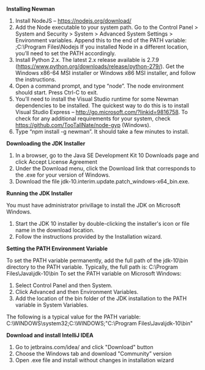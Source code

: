 **Installing Newman**

1. Install NodeJS – https://nodejs.org/download/
2. Add the Node executable to your system path. Go to the Control Panel > System and Security > System > Advanced System Settings > Environment variables. Append this to the end of the PATH variable: ;C:\Program Files\Nodejs
If you installed Node in a different location, you’ll need to set the PATH accordingly.
3. Install Python 2.x. The latest 2.x release available is 2.7.9 (https://www.python.org/downloads/release/python-279/). Get the Windows x86-64 MSI installer or Windows x86 MSI installer, and follow the instructions.
4. Open a command prompt, and type “node”. The node environment should start. Press Ctrl-C to exit.
5. You’ll need to install the Visual Studio runtime for some Newman dependencies to be installed. The quickest way to do this is to install Visual Studio Express – http://go.microsoft.com/?linkid=9816758. To check for any additional requirements for your system, check https://github.com/TooTallNate/node-gyp (Windows).
6. Type “npm install -g newman”. It should take a few minutes to install.

**Downloading the JDK Installer**

1. In a browser, go to the Java SE Development Kit 10 Downloads page and click Accept License Agreement
2. Under the Download menu, click the Download link that corresponds to the .exe for your version of Windows.
3. Download the file jdk-10.interim.update.patch_windows-x64_bin.exe.

**Running the JDK Installer**

You must have administrator privillage to install the JDK on Microsoft Windows.

1. Start the JDK 10 installer by double-clicking the installer's icon or file name in the download location.
2. Follow the instructions provided by the Installation wizard.

**Setting the PATH Environment Variable**

To set the PATH variable permanently, add the full path of the jdk-10\bin directory to the PATH variable. Typically, the full path is:
C:\Program Files\Java\jdk-10\bin
To set the PATH variable on Microsoft Windows:
1. Select Control Panel and then System.
2. Click Advanced and then Environment Variables.
3. Add the location of the bin folder of the JDK installation to the PATH variable in System Variables.

The following is a typical value for the PATH variable:
C:\WINDOWS\system32;C:\WINDOWS;"C:\Program Files\Java\jdk-10\bin"

**Download and install IntelliJ IDEA**

1. Go to jetbrains.com/idea/ and click "Download" button
2. Choose the Windows tab and download "Community” version
2. Open .exe file and install without changes in installation wizard 